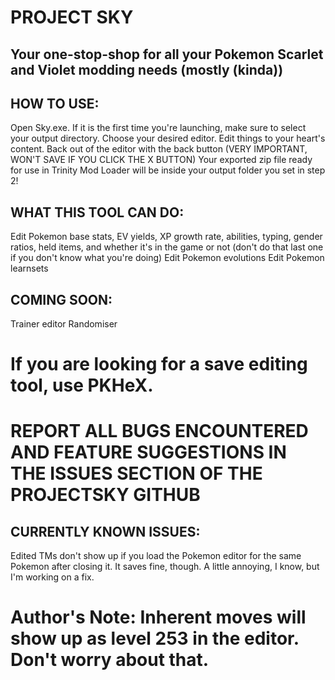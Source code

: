 ﻿# PROJECT SKY
## Your one-stop-shop for all your Pokemon Scarlet and Violet modding needs (mostly (kinda))

## HOW TO USE:
 Open Sky.exe.
 If it is the first time you're launching, make sure to select your output directory.
 Choose your desired editor.
 Edit things to your heart's content.
 Back out of the editor with the back button (VERY IMPORTANT, WON'T SAVE IF YOU CLICK THE X BUTTON)
 Your exported zip file ready for use in Trinity Mod Loader will be inside your output folder you set in step 2!

## WHAT THIS TOOL CAN DO:
Edit Pokemon base stats, EV yields, XP growth rate, abilities, typing, gender ratios, held items, and whether it's in the game or not (don't do that last one if you don't know what you're doing)
Edit Pokemon evolutions
Edit Pokemon learnsets

## COMING SOON:
 Trainer editor
 Randomiser


# If you are looking for a save editing tool, use PKHeX. 


# REPORT ALL BUGS ENCOUNTERED AND FEATURE SUGGESTIONS IN THE ISSUES SECTION OF THE PROJECTSKY GITHUB

## CURRENTLY KNOWN ISSUES:
 Edited TMs don't show up if you load the Pokemon editor for the same Pokemon after closing it. It saves fine, though. A little annoying, I know, but I'm working on a fix.

# Author's Note: Inherent moves will show up as level 253 in the editor. Don't worry about that.